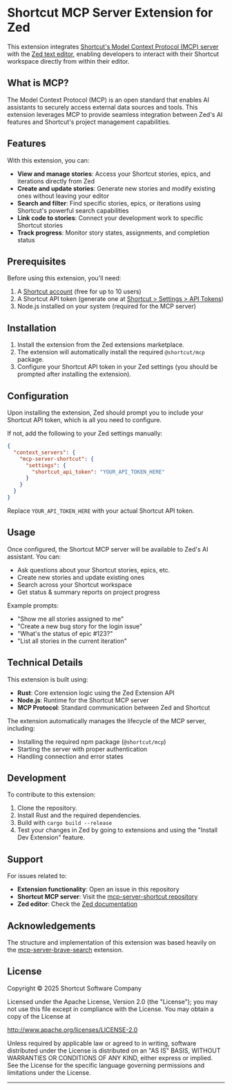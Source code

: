 # Shortcut MCP Server Extension for Zed

This extension integrates [Shortcut's Model Context Protocol (MCP) server](https://github.com/useshortcut/mcp-server-shortcut) with the [Zed text editor](https://zed.dev/), enabling developers to interact with their Shortcut workspace directly from within their editor.

## What is MCP?

The Model Context Protocol (MCP) is an open standard that enables AI assistants to securely access external data sources and tools. This extension leverages MCP to provide seamless integration between Zed's AI features and Shortcut's project management capabilities.

## Features

With this extension, you can:

- **View and manage stories**: Access your Shortcut stories, epics, and iterations directly from Zed
- **Create and update stories**: Generate new stories and modify existing ones without leaving your editor
- **Search and filter**: Find specific stories, epics, or iterations using Shortcut's powerful search capabilities
- **Link code to stories**: Connect your development work to specific Shortcut stories
- **Track progress**: Monitor story states, assignments, and completion status

## Prerequisites

Before using this extension, you'll need:

1. A [Shortcut account](https://www.shortcut.com/signup) (free for up to 10 users)
2. A Shortcut API token (generate one at [Shortcut > Settings > API Tokens](https://app.shortcut.com/settings/account/api-tokens))
3. Node.js installed on your system (required for the MCP server)

## Installation

1. Install the extension from the Zed extensions marketplace.
2. The extension will automatically install the required `@shortcut/mcp` package.
3. Configure your Shortcut API token in your Zed settings (you should be prompted after installing the extension).

## Configuration

Upon installing the extension, Zed should prompt you to include your Shortcut API token, which is all you need to configure.

If not, add the following to your Zed settings manually:

```json
{
  "context_servers": {
    "mcp-server-shortcut": {
      "settings": {
        "shortcut_api_token": "YOUR_API_TOKEN_HERE"
      }
    }
  }
}
```

Replace `YOUR_API_TOKEN_HERE` with your actual Shortcut API token.

## Usage

Once configured, the Shortcut MCP server will be available to Zed's AI assistant. You can:

- Ask questions about your Shortcut stories, epics, etc.
- Create new stories and update existing ones
- Search across your Shortcut workspace
- Get status & summary reports on project progress

Example prompts:
- "Show me all stories assigned to me"
- "Create a new bug story for the login issue"
- "What's the status of epic #123?"
- "List all stories in the current iteration"

## Technical Details

This extension is built using:

- **Rust**: Core extension logic using the Zed Extension API
- **Node.js**: Runtime for the Shortcut MCP server
- **MCP Protocol**: Standard communication between Zed and Shortcut

The extension automatically manages the lifecycle of the MCP server, including:
- Installing the required npm package (`@shortcut/mcp`)
- Starting the server with proper authentication
- Handling connection and error states

## Development

To contribute to this extension:

1. Clone the repository.
2. Install Rust and the required dependencies.
3. Build with `cargo build --release`
4. Test your changes in Zed by going to extensions and using the "Install Dev Extension" feature.

## Support

For issues related to:
- **Extension functionality**: Open an issue in this repository
- **Shortcut MCP server**: Visit the [mcp-server-shortcut repository](https://github.com/useshortcut/mcp-server-shortcut)
- **Zed editor**: Check the [Zed documentation](https://zed.dev/docs/)

## Acknowledgements

The structure and implementation of this extension was based heavily on the [mcp-server-brave-search](https://github.com/zed-extensions/mcp-server-brave-search) extension.

## License

Copyright © 2025 Shortcut Software Company

Licensed under the Apache License, Version 2.0 (the "License");
you may not use this file except in compliance with the License.
You may obtain a copy of the License at

  http://www.apache.org/licenses/LICENSE-2.0

Unless required by applicable law or agreed to in writing, software
distributed under the License is distributed on an "AS IS" BASIS,
WITHOUT WARRANTIES OR CONDITIONS OF ANY KIND, either express or implied.
See the License for the specific language governing permissions and
limitations under the License.

---
